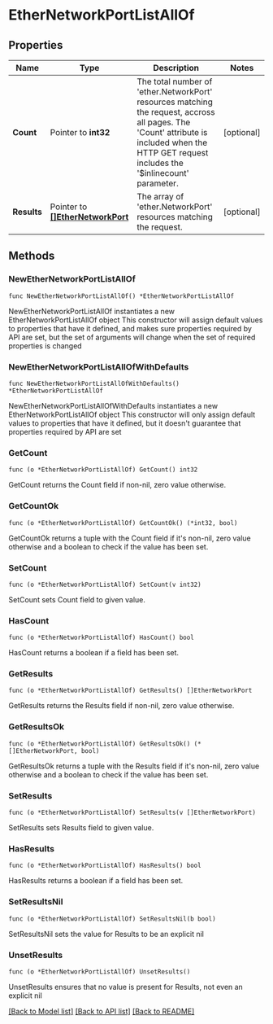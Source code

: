 # EtherNetworkPortListAllOf

## Properties

Name | Type | Description | Notes
------------ | ------------- | ------------- | -------------
**Count** | Pointer to **int32** | The total number of &#39;ether.NetworkPort&#39; resources matching the request, accross all pages. The &#39;Count&#39; attribute is included when the HTTP GET request includes the &#39;$inlinecount&#39; parameter. | [optional] 
**Results** | Pointer to [**[]EtherNetworkPort**](EtherNetworkPort.md) | The array of &#39;ether.NetworkPort&#39; resources matching the request. | [optional] 

## Methods

### NewEtherNetworkPortListAllOf

`func NewEtherNetworkPortListAllOf() *EtherNetworkPortListAllOf`

NewEtherNetworkPortListAllOf instantiates a new EtherNetworkPortListAllOf object
This constructor will assign default values to properties that have it defined,
and makes sure properties required by API are set, but the set of arguments
will change when the set of required properties is changed

### NewEtherNetworkPortListAllOfWithDefaults

`func NewEtherNetworkPortListAllOfWithDefaults() *EtherNetworkPortListAllOf`

NewEtherNetworkPortListAllOfWithDefaults instantiates a new EtherNetworkPortListAllOf object
This constructor will only assign default values to properties that have it defined,
but it doesn't guarantee that properties required by API are set

### GetCount

`func (o *EtherNetworkPortListAllOf) GetCount() int32`

GetCount returns the Count field if non-nil, zero value otherwise.

### GetCountOk

`func (o *EtherNetworkPortListAllOf) GetCountOk() (*int32, bool)`

GetCountOk returns a tuple with the Count field if it's non-nil, zero value otherwise
and a boolean to check if the value has been set.

### SetCount

`func (o *EtherNetworkPortListAllOf) SetCount(v int32)`

SetCount sets Count field to given value.

### HasCount

`func (o *EtherNetworkPortListAllOf) HasCount() bool`

HasCount returns a boolean if a field has been set.

### GetResults

`func (o *EtherNetworkPortListAllOf) GetResults() []EtherNetworkPort`

GetResults returns the Results field if non-nil, zero value otherwise.

### GetResultsOk

`func (o *EtherNetworkPortListAllOf) GetResultsOk() (*[]EtherNetworkPort, bool)`

GetResultsOk returns a tuple with the Results field if it's non-nil, zero value otherwise
and a boolean to check if the value has been set.

### SetResults

`func (o *EtherNetworkPortListAllOf) SetResults(v []EtherNetworkPort)`

SetResults sets Results field to given value.

### HasResults

`func (o *EtherNetworkPortListAllOf) HasResults() bool`

HasResults returns a boolean if a field has been set.

### SetResultsNil

`func (o *EtherNetworkPortListAllOf) SetResultsNil(b bool)`

 SetResultsNil sets the value for Results to be an explicit nil

### UnsetResults
`func (o *EtherNetworkPortListAllOf) UnsetResults()`

UnsetResults ensures that no value is present for Results, not even an explicit nil

[[Back to Model list]](../README.md#documentation-for-models) [[Back to API list]](../README.md#documentation-for-api-endpoints) [[Back to README]](../README.md)


